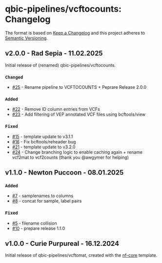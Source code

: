 # qbic-pipelines/vcftocounts: Changelog

The format is based on [Keep a Changelog](https://keepachangelog.com/en/1.0.0/)
and this project adheres to [Semantic Versioning](https://semver.org/spec/v2.0.0.html).

## v2.0.0 - Rad Sepia - 11.02.2025

Initial release of (renamed) qbic-pipelines/vcftocounts.

### `Changed`

- [#25](https://github.com/qbic-pipelines/vcftocounts/pull/25) - Rename pipeline to VCFTOCOUNTS + Peprare Release 2.0.0

### `Added`

- [#22](https://github.com/qbic-pipelines/vcftomat/pull/22) - Remove ID column entries from VCFs
- [#23](https://github.com/qbic-pipelines/vcftomat/pull/23) - Add filtering of VEP annotated VCF files using bcftools/view

### `Fixed`

- [#15](https://github.com/qbic-pipelines/vcftomat/pull/15) - template update to v3.1.1
- [#16](https://github.com/qbic-pipelines/vcftomat/pull/16) - Fix bcftools/reheader bug
- [#21](https://github.com/qbic-pipelines/vcftomat/pull/21) - template update to v3.2.0
- [#24](https://github.com/qbic-pipelines/vcftomat/pull/24) - Change branching logic to enable caching again + rename vcf2mat to vcf2counts (thank you @awgymer for helping)

## v1.1.0 - Newton Puccoon - 08.01.2025

### `Added`

- [#7](https://github.com/qbic-pipelines/vcftocounts/pull/7) - samplenames to columns
- [#8](https://github.com/qbic-pipelines/vcftocounts/pull/8) - concat for sample, label pairs

### `Fixed`

- [#5](https://github.com/qbic-pipelines/vcftocounts/pull/5) - filename collision
- [#10](https://github.com/qbic-pipelines/vcftocounts/pull/10) - prepare release 1.1.0

## v1.0.0 - Curie Purpureal - 16.12.2024

Initial release of qbic-pipelines/vcftomat, created with the [nf-core](https://nf-co.re/) template.
